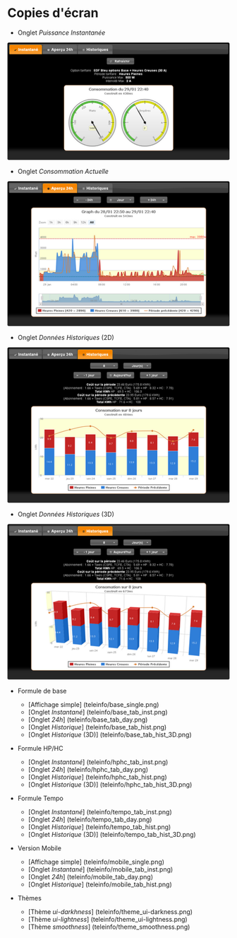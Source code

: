 # Copies d'écran

* Onglet _Puissance Instantanée_

![Puissance Instantanée](teleinfo/hphc_tab_inst_small.png)

* Onglet _Consommation Actuelle_

![Dernières 24h](teleinfo/hphc_tab_day_small.png)

* Onglet _Données Historiques_ (2D)

![Consommation sur 8 jours](teleinfo/hphc_tab_hist_small.png)

* Onglet _Données Historiques_ (3D)

![Consommation sur 8 jours](teleinfo/hphc_tab_hist_3D_small.png)

* Formule de base
    * [Affichage simple] (teleinfo/base_single.png)
    * [Onglet _Instantané_] (teleinfo/base_tab_inst.png)
    * [Onglet _24h_] (teleinfo/base_tab_day.png)
    * [Onglet _Historique_] (teleinfo/base_tab_hist.png)
    * [Onglet _Historique_ (3D)] (teleinfo/base_tab_hist_3D.png)

* Formule HP/HC
    * [Onglet _Instantané_] (teleinfo/hphc_tab_inst.png)
    * [Onglet _24h_] (teleinfo/hphc_tab_day.png)
    * [Onglet _Historique_] (teleinfo/hphc_tab_hist.png)
    * [Onglet _Historique_ (3D)] (teleinfo/hphc_tab_hist_3D.png)

* Formule Tempo
    * [Onglet _Instantané_] (teleinfo/tempo_tab_inst.png)
    * [Onglet _24h_] (teleinfo/tempo_tab_day.png)
    * [Onglet _Historique_] (teleinfo/tempo_tab_hist.png)
    * [Onglet _Historique_ (3D)] (teleinfo/tempo_tab_hist_3D.png)

* Version Mobile
    * [Affichage simple] (teleinfo/mobile_single.png)
    * [Onglet _Instantané_] (teleinfo/mobile_tab_inst.png)
    * [Onglet _24h_] (teleinfo/mobile_tab_day.png)
    * [Onglet _Historique_] (teleinfo/mobile_tab_hist.png)

* Thèmes
    * [Thème _ui-darkhness_] (teleinfo/theme_ui-darkness.png)
    * [Thème _ui-lightness_] (teleinfo/theme_ui-lightness.png)
    * [Thème _smoothness_] (teleinfo/theme_smoothness.png)
